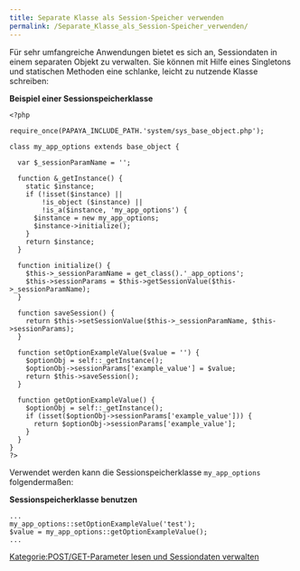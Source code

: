 ```yaml
---
title: Separate Klasse als Session-Speicher verwenden
permalink: /Separate_Klasse_als_Session-Speicher_verwenden/
---
```


Für sehr umfangreiche Anwendungen bietet es sich an, Sessiondaten in einem separaten Objekt zu verwalten. Sie können mit Hilfe eines Singletons und statischen Methoden eine schlanke, leicht zu nutzende Klasse schreiben:

**Beispiel einer Sessionspeicherklasse**

~~~~ {.php}
<?php

require_once(PAPAYA_INCLUDE_PATH.'system/sys_base_object.php');

class my_app_options extends base_object {

  var $_sessionParamName = '';

  function &_getInstance() {
    static $instance;
    if (!isset($instance) ||
        !is_object ($instance) ||
        !is_a($instance, 'my_app_options') {
      $instance = new my_app_options;
      $instance->initialize();
    }
    return $instance;
  }

  function initialize() {
    $this->_sessionParamName = get_class().'_app_options';
    $this->sessionParams = $this->getSessionValue($this->_sessionParamName);
  }

  function saveSession() {
    return $this->setSessionValue($this->_sessionParamName, $this->sessionParams);
  }

  function setOptionExampleValue($value = '') {
    $optionObj = self::_getInstance();
    $optionObj->sessionParams['example_value'] = $value;
    return $this->saveSession();
  }

  function getOptionExampleValue() {
    $optionObj = self::_getInstance();
    if (isset($optionObj->sessionParams['example_value'])) {
      return $optionObj->sessionParams['example_value'];
    }
  }
}
?>
~~~~

Verwendet werden kann die Sessionspeicherklasse `my_app_options` folgendermaßen:

**Sessionspeicherklasse benutzen**

~~~~ {.php}
...
my_app_options::setOptionExampleValue('test');
$value = my_app_options::getOptionExampleValue();
...
~~~~

[Kategorie:POST/GET-Parameter lesen und Sessiondaten verwalten](/Kategorie:POST/GET-Parameter_lesen_und_Sessiondaten_verwalten "wikilink")